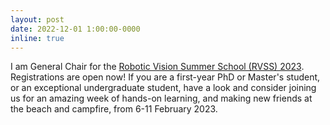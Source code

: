 ```yaml
---
layout: post
date: 2022-12-01 1:00:00-0000
inline: true
---
```


I am General Chair for the [Robotic Vision Summer School (RVSS) 2023](www.rvss.org). Registrations are open now! If you are a first-year PhD or Master's student, or an exceptional undergraduate student, have a look and consider joining us for an amazing week of hands-on learning, and making new friends at the beach and campfire, from 6-11 February 2023.